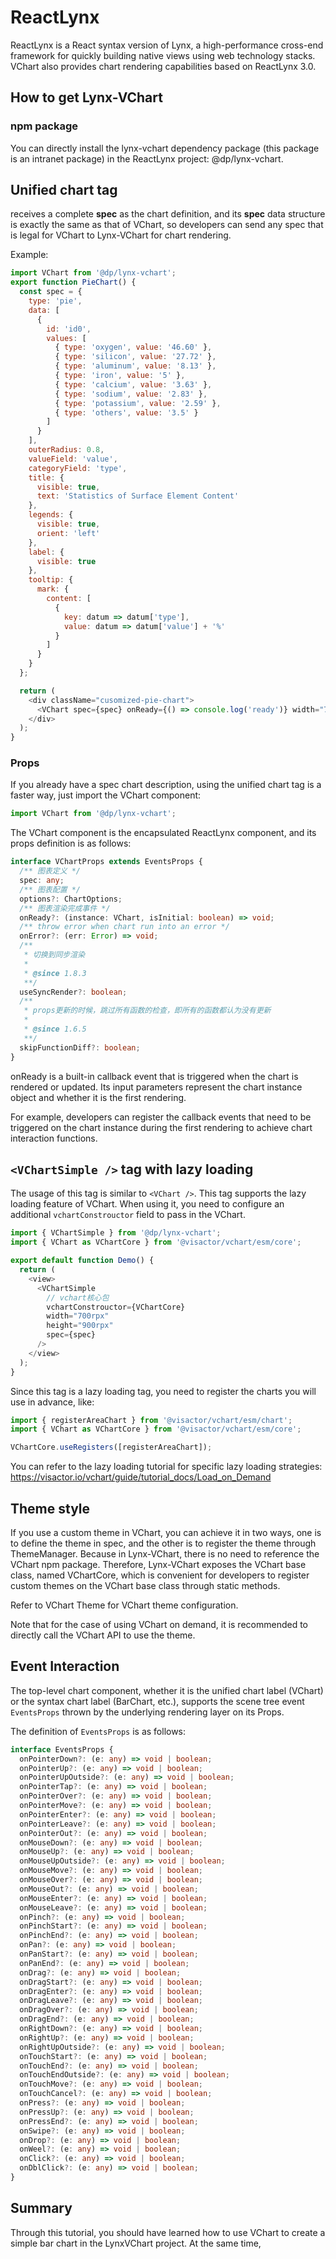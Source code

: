# ReactLynx

ReactLynx is a React syntax version of Lynx, a high-performance cross-end framework for quickly building native views using web technology stacks. VChart also provides chart rendering capabilities based on ReactLynx 3.0.

## How to get Lynx-VChart

### npm package

You can directly install the lynx-vchart dependency package (this package is an intranet package) in the ReactLynx project: @dp/lynx-vchart.

## Unified chart tag <VChart />

<VChart /> receives a complete **spec** as the chart definition, and its **spec** data structure is exactly the same as that of VChart, so developers can send any spec that is legal for VChart to Lynx-VChart for chart rendering.

Example:

```javascript
import VChart from '@dp/lynx-vchart';
export function PieChart() {
  const spec = {
    type: 'pie',
    data: [
      {
        id: 'id0',
        values: [
          { type: 'oxygen', value: '46.60' },
          { type: 'silicon', value: '27.72' },
          { type: 'aluminum', value: '8.13' },
          { type: 'iron', value: '5' },
          { type: 'calcium', value: '3.63' },
          { type: 'sodium', value: '2.83' },
          { type: 'potassium', value: '2.59' },
          { type: 'others', value: '3.5' }
        ]
      }
    ],
    outerRadius: 0.8,
    valueField: 'value',
    categoryField: 'type',
    title: {
      visible: true,
      text: 'Statistics of Surface Element Content'
    },
    legends: {
      visible: true,
      orient: 'left'
    },
    label: {
      visible: true
    },
    tooltip: {
      mark: {
        content: [
          {
            key: datum => datum['type'],
            value: datum => datum['value'] + '%'
          }
        ]
      }
    }
  };

  return (
    <div className="cusomized-pie-chart">
      <VChart spec={spec} onReady={() => console.log('ready')} width="700rpx" height="900rpx" />
    </div>
  );
}
```

### Props

If you already have a spec chart description, using the unified chart tag is a faster way, just import the VChart component:

```typescript
import VChart from '@dp/lynx-vchart';
```

The VChart component is the encapsulated ReactLynx component, and its props definition is as follows:

```typescript
interface VChartProps extends EventsProps {
  /** 图表定义 */
  spec: any;
  /** 图表配置 */
  options?: ChartOptions;
  /** 图表渲染完成事件 */
  onReady?: (instance: VChart, isInitial: boolean) => void;
  /** throw error when chart run into an error */
  onError?: (err: Error) => void;
  /**
   * 切换到同步渲染
   *
   * @since 1.8.3
   **/
  useSyncRender?: boolean;
  /**
   * props更新的时候，跳过所有函数的检查，即所有的函数都认为没有更新
   *
   * @since 1.6.5
   **/
  skipFunctionDiff?: boolean;
}
```

onReady is a built-in callback event that is triggered when the chart is rendered or updated. Its input parameters represent the chart instance object and whether it is the first rendering.

For example, developers can register the callback events that need to be triggered on the chart instance during the first rendering to achieve chart interaction functions.

## `<VChartSimple />` tag with lazy loading

The usage of this tag is similar to `<VChart />`. This tag supports the lazy loading feature of VChart. When using it, you need to configure an additional `vchartConstrouctor` field to pass in the VChart.

```ts
import { VChartSimple } from '@dp/lynx-vchart';
import { VChart as VChartCore } from '@visactor/vchart/esm/core';

export default function Demo() {
  return (
    <view>
      <VChartSimple
        // vchart核心包
        vchartConstrouctor={VChartCore}
        width="700rpx"
        height="900rpx"
        spec={spec}
      />
    </view>
  );
}
```

Since this tag is a lazy loading tag, you need to register the charts you will use in advance, like:

```ts
import { registerAreaChart } from '@visactor/vchart/esm/chart';
import { VChart as VChartCore } from '@visactor/vchart/esm/core';

VChartCore.useRegisters([registerAreaChart]);
```

You can refer to the lazy loading tutorial for specific lazy loading strategies: https://visactor.io/vchart/guide/tutorial_docs/Load_on_Demand

## Theme style

If you use a custom theme in VChart, you can achieve it in two ways, one is to define the theme in spec, and the other is to register the theme through ThemeManager. Because in Lynx-VChart, there is no need to reference the VChart npm package. Therefore, Lynx-VChart exposes the VChart base class, named VChartCore, which is convenient for developers to register custom themes on the VChart base class through static methods.

Refer to VChart Theme for VChart theme configuration.

Note that for the case of using VChart on demand, it is recommended to directly call the VChart API to use the theme.

## Event Interaction

The top-level chart component, whether it is the unified chart label (VChart) or the syntax chart label (BarChart, etc.), supports the scene tree event `EventsProps` thrown by the underlying rendering layer on its Props.

The definition of `EventsProps` is as follows:

```ts
interface EventsProps {
  onPointerDown?: (e: any) => void | boolean;
  onPointerUp?: (e: any) => void | boolean;
  onPointerUpOutside?: (e: any) => void | boolean;
  onPointerTap?: (e: any) => void | boolean;
  onPointerOver?: (e: any) => void | boolean;
  onPointerMove?: (e: any) => void | boolean;
  onPointerEnter?: (e: any) => void | boolean;
  onPointerLeave?: (e: any) => void | boolean;
  onPointerOut?: (e: any) => void | boolean;
  onMouseDown?: (e: any) => void | boolean;
  onMouseUp?: (e: any) => void | boolean;
  onMouseUpOutside?: (e: any) => void | boolean;
  onMouseMove?: (e: any) => void | boolean;
  onMouseOver?: (e: any) => void | boolean;
  onMouseOut?: (e: any) => void | boolean;
  onMouseEnter?: (e: any) => void | boolean;
  onMouseLeave?: (e: any) => void | boolean;
  onPinch?: (e: any) => void | boolean;
  onPinchStart?: (e: any) => void | boolean;
  onPinchEnd?: (e: any) => void | boolean;
  onPan?: (e: any) => void | boolean;
  onPanStart?: (e: any) => void | boolean;
  onPanEnd?: (e: any) => void | boolean;
  onDrag?: (e: any) => void | boolean;
  onDragStart?: (e: any) => void | boolean;
  onDragEnter?: (e: any) => void | boolean;
  onDragLeave?: (e: any) => void | boolean;
  onDragOver?: (e: any) => void | boolean;
  onDragEnd?: (e: any) => void | boolean;
  onRightDown?: (e: any) => void | boolean;
  onRightUp?: (e: any) => void | boolean;
  onRightUpOutside?: (e: any) => void | boolean;
  onTouchStart?: (e: any) => void | boolean;
  onTouchEnd?: (e: any) => void | boolean;
  onTouchEndOutside?: (e: any) => void | boolean;
  onTouchMove?: (e: any) => void | boolean;
  onTouchCancel?: (e: any) => void | boolean;
  onPress?: (e: any) => void | boolean;
  onPressUp?: (e: any) => void | boolean;
  onPressEnd?: (e: any) => void | boolean;
  onSwipe?: (e: any) => void | boolean;
  onDrop?: (e: any) => void | boolean;
  onWeel?: (e: any) => void | boolean;
  onClick?: (e: any) => void | boolean;
  onDblClick?: (e: any) => void | boolean;
}
```

## Summary

Through this tutorial, you should have learned how to use VChart to create a simple bar chart in the LynxVChart project. At the same time,
